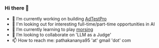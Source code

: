 ### Hi there 👋

- 🔭 I’m currently working on building [AdTestPro](https://github.com/AnanyaP-WDW/AdTestPro) 
- 💼 I'm looking out for interesting full-time/part-time opportunities in AI  
- 🌱 I’m currently learning to play [morsing](https://en.wikipedia.org/wiki/Morsing)
- 👯 I’m looking to collaborate on 'LLM as a Judge' 
- 📫 How to reach me: pathakananya95 'at' gmail 'dot' com

